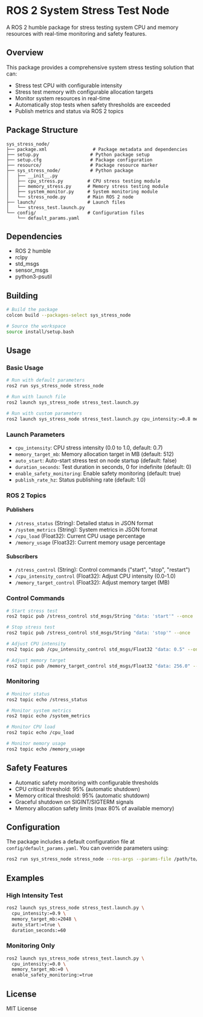 # ROS 2 System Stress Test Node

A ROS 2 humble package for stress testing system CPU and memory resources with real-time monitoring and safety features.

## Overview

This package provides a comprehensive system stress testing solution that can:
- Stress test CPU with configurable intensity
- Stress test memory with configurable allocation targets
- Monitor system resources in real-time
- Automatically stop tests when safety thresholds are exceeded
- Publish metrics and status via ROS 2 topics

## Package Structure

```
sys_stress_node/
├── package.xml                 # Package metadata and dependencies
├── setup.py                   # Python package setup
├── setup.cfg                  # Package configuration
├── resource/                  # Package resource marker
├── sys_stress_node/           # Python package
│   ├── __init__.py
│   ├── cpu_stress.py         # CPU stress testing module
│   ├── memory_stress.py      # Memory stress testing module
│   ├── system_monitor.py     # System monitoring module
│   └── stress_node.py        # Main ROS 2 node
├── launch/                   # Launch files
│   └── stress_test.launch.py
└── config/                   # Configuration files
    └── default_params.yaml
```

## Dependencies

- ROS 2 humble
- rclpy
- std_msgs
- sensor_msgs
- python3-psutil

## Building

```bash
# Build the package
colcon build --packages-select sys_stress_node

# Source the workspace
source install/setup.bash
```

## Usage

### Basic Usage

```bash
# Run with default parameters
ros2 run sys_stress_node stress_node

# Run with launch file
ros2 launch sys_stress_node stress_test.launch.py

# Run with custom parameters
ros2 launch sys_stress_node stress_test.launch.py cpu_intensity:=0.8 memory_target_mb:=1024
```

### Launch Parameters

- `cpu_intensity`: CPU stress intensity (0.0 to 1.0, default: 0.7)
- `memory_target_mb`: Memory allocation target in MB (default: 512)
- `auto_start`: Auto-start stress test on node startup (default: false)
- `duration_seconds`: Test duration in seconds, 0 for indefinite (default: 0)
- `enable_safety_monitoring`: Enable safety monitoring (default: true)
- `publish_rate_hz`: Status publishing rate (default: 1.0)

### ROS 2 Topics

#### Publishers
- `/stress_status` (String): Detailed status in JSON format
- `/system_metrics` (String): System metrics in JSON format
- `/cpu_load` (Float32): Current CPU usage percentage
- `/memory_usage` (Float32): Current memory usage percentage

#### Subscribers
- `/stress_control` (String): Control commands ("start", "stop", "restart")
- `/cpu_intensity_control` (Float32): Adjust CPU intensity (0.0-1.0)
- `/memory_target_control` (Float32): Adjust memory target (MB)

### Control Commands

```bash
# Start stress test
ros2 topic pub /stress_control std_msgs/String "data: 'start'" --once

# Stop stress test
ros2 topic pub /stress_control std_msgs/String "data: 'stop'" --once

# Adjust CPU intensity
ros2 topic pub /cpu_intensity_control std_msgs/Float32 "data: 0.5" --once

# Adjust memory target
ros2 topic pub /memory_target_control std_msgs/Float32 "data: 256.0" --once
```

### Monitoring

```bash
# Monitor status
ros2 topic echo /stress_status

# Monitor system metrics
ros2 topic echo /system_metrics

# Monitor CPU load
ros2 topic echo /cpu_load

# Monitor memory usage
ros2 topic echo /memory_usage
```

## Safety Features

- Automatic safety monitoring with configurable thresholds
- CPU critical threshold: 95% (automatic shutdown)
- Memory critical threshold: 95% (automatic shutdown)
- Graceful shutdown on SIGINT/SIGTERM signals
- Memory allocation safety limits (max 80% of available memory)

## Configuration

The package includes a default configuration file at `config/default_params.yaml`. You can override parameters using:

```bash
ros2 run sys_stress_node stress_node --ros-args --params-file /path/to/your/config.yaml
```

## Examples

### High Intensity Test
```bash
ros2 launch sys_stress_node stress_test.launch.py \
  cpu_intensity:=0.9 \
  memory_target_mb:=2048 \
  auto_start:=true \
  duration_seconds:=60
```

### Monitoring Only
```bash
ros2 launch sys_stress_node stress_test.launch.py \
  cpu_intensity:=0.0 \
  memory_target_mb:=0 \
  enable_safety_monitoring:=true
```

## License

MIT License